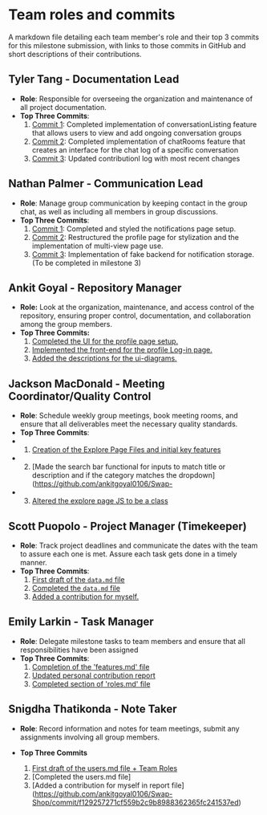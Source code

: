 # Team roles and commits

A markdown file detailing each team member's role and their top 3 commits for this milestone submission, with links to those commits in GitHub and short descriptions of their contributions.

## Tyler Tang - Documentation Lead

- **Role**: Responsible for overseeing the organization and maintenance of all project documentation.
- **Top Three Commits**:
  1. [Commit 1](https://github.com/ankitgoyal0106/Swap-Shop/commit/8c6267cdc375995335f2dba1dda6e72c13d4d361): Completed implementation of conversationListing feature that allows users to view and add ongoing conversation groups
  2. [Commit 2](https://github.com/ankitgoyal0106/Swap-Shop/commit/c4325367e9fb4a8687d388615aa77f72aed502d3): Completed implementation of chatRooms feature that creates an interface for the chat log of a specific conversation
  3. [Commit 3](https://github.com/ankitgoyal0106/Swap-Shop/commit/d36cab0cf806127ae0105c3c077f57ef517513c6): Updated contributionl log with most recent changes

## Nathan Palmer - Communication Lead

- **Role**: Manage group communication by keeping contact in the group chat, as well as including all members in group discussions.
- **Top Three Commits**:
   1. [Commit 1](https://github.com/ankitgoyal0106/Swap-Shop/commit/5047e6895db59ea05080a97d7253d4fee929a7de): Completed and styled the notifications page setup.
   2. [Commit 2](https://github.com/ankitgoyal0106/Swap-Shop/commit/402525c6ec42b76227874e8c2cee6d846985dc90): Restructured the profile page for stylization and the implementation of multi-view page use.
   3. [Commit 3](https://github.com/ankitgoyal0106/Swap-Shop/commit/07cfd63d5261ef09abd0d50bc2b4201844f37af6): Implementation of fake backend for notification storage. (To be completed in milestone 3)

## Ankit Goyal - Repository Manager

- **Role:** Look at the organization, maintenance, and access control of the repository, ensuring proper control, documentation, and collaboration among the group members.
- **Top Three Commits:**
   1. [Completed the UI for the profile page setup.](https://github.com/ankitgoyal0106/Swap-Shop/commit/75e1eeddc09c7f1d375bd9f19fa1473a3fc81143)
   2. [Implemented the front-end for the profile Log-in page.](https://github.com/ankitgoyal0106/Swap-Shop/commit/edb19579980705a2c8455d3a36ce75eb88115ca9)
   3. [Added the descriptions for the ui-diagrams.](https://github.com/ankitgoyal0106/Swap-Shop/commit/4799dcfb649ad157a01541ad4e344f6f31e565da)

## Jackson MacDonald - Meeting Coordinator/Quality Control

- **Role**: Schedule weekly group meetings, book meeting rooms, and ensure that all deliverables meet the necessary quality standards.
- **Top Three Commits**:
-  1. [Creation of the Explore Page Files and initial key features](https://github.com/ankitgoyal0106/Swap-Shop/commit/ac4a778e5356dc5a5a0c7931ce05fe8cf1e9abeb)
-  2. [Made the search bar functional for inputs to match title or description and if the category matches the dropdown](https://github.com/ankitgoyal0106/Swap-
-  3. [Altered the explore page JS to be a class](https://github.com/ankitgoyal0106/Swap-Shop/commit/9de56d87ccc63029eadd3c30873cd02688ad0d6e)

## Scott Puopolo - Project Manager (Timekeeper)

- **Role**: Track project deadlines and communicate the dates with the team to assure each one is met. Assure each task gets done in a timely manner.
- **Top Three Commits**:
   1. [First draft of the `data.md` file](https://github.com/ankitgoyal0106/326-Group-Project/commit/65a4ec9c19b64f6505597d11f829252e04b70474)
   2. [Completed the `data.md` file](https://github.com/ankitgoyal0106/326-Group-Project/commit/3e203fa36cd2285dd02c9cc6bd71911698874c32)
   3. [Added a contribution for myself.](https://github.com/ankitgoyal0106/326-Group-Project/commit/ab1e3e111cc9d63a2653d786a2d12b5d3c6c8a5c)

## Emily Larkin - Task Manager

- **Role**: Delegate milestone tasks to team members and ensure that all responsibilities have been assigned
- **Top Three Commits**:
   1. [Completion of the 'features.md' file](https://github.com/ankitgoyal0106/Swap-Shop/commit/ce047b6cce4d98d0f3c854db2ae32e1bab28c55a)
   2. [Updated personal contribution report](https://github.com/ankitgoyal0106/Swap-Shop/commit/28a178e7c1c913a21cb8f931381c3adb26ebe2d6)
   3. [Completed section of 'roles.md' file](https://github.com/ankitgoyal0106/Swap-Shop/commit/5911a958ab61a76f9d327c75ad2c092d94604ec0)

## Snigdha Thatikonda - Note Taker

- **Role**: Record information and notes for team meetings, submit any assignments involving all group members.

- **Top Three Commits**
   1. [First draft of the users.md file + Team Roles](https://github.com/ankitgoyal0106/Swap-Shop/commit/5813d410a8341f2daf6ca199776fae717fa2f802)
   2. [Completed the users.md file]
   3. [Added a contribution for myself in report file] (https://github.com/ankitgoyal0106/Swap-Shop/commit/f129257271cf559b2c9b8988362365fc241537ed)
